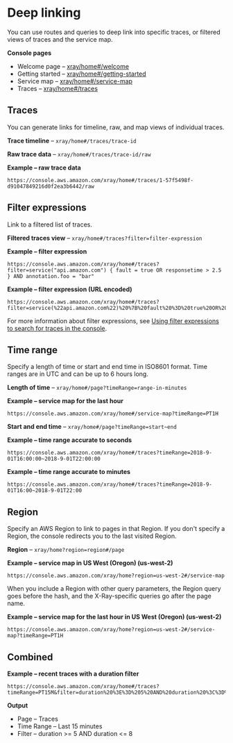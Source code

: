 # Deep linking<a name="xray-console-deeplinks"></a>

You can use routes and queries to deep link into specific traces, or filtered views of traces and the service map\.

**Console pages**
+ Welcome page – [xray/home\#/welcome](https://console.aws.amazon.com/xray/home#/welcome)
+ Getting started – [xray/home\#/getting\-started](https://console.aws.amazon.com/xray/home#/getting-started)
+ Service map – [xray/home\#/service\-map](https://console.aws.amazon.com/xray/home#/service-map)
+ Traces – [xray/home\#/traces](https://console.aws.amazon.com/xray/home#/traces)

## Traces<a name="xray-console-deeplinks-traces"></a>

You can generate links for timeline, raw, and map views of individual traces\.

**Trace timeline** – `xray/home#/traces/trace-id`

**Raw trace data** – `xray/home#/traces/trace-id/raw`

**Example – raw trace data**  

```
https://console.aws.amazon.com/xray/home#/traces/1-57f5498f-d91047849216d0f2ea3b6442/raw
```

## Filter expressions<a name="xray-console-deeplinks-filters"></a>

Link to a filtered list of traces\.

**Filtered traces view** – `xray/home#/traces?filter=filter-expression`

**Example – filter expression**  

```
https://console.aws.amazon.com/xray/home#/traces?filter=service("api.amazon.com") { fault = true OR responsetime > 2.5 } AND annotation.foo = "bar"
```

**Example – filter expression \(URL encoded\)**  

```
https://console.aws.amazon.com/xray/home#/traces?filter=service(%22api.amazon.com%22)%20%7B%20fault%20%3D%20true%20OR%20responsetime%20%3E%202.5%20%7D%20AND%20annotation.foo%20%3D%20%22bar%22
```

For more information about filter expressions, see [Using filter expressions to search for traces in the console](xray-console-filters.md)\.

## Time range<a name="xray-console-deeplinks-time"></a>

Specify a length of time or start and end time in ISO8601 format\. Time ranges are in UTC and can be up to 6 hours long\.

**Length of time** – `xray/home#/page?timeRange=range-in-minutes` 

**Example – service map for the last hour**  

```
https://console.aws.amazon.com/xray/home#/service-map?timeRange=PT1H
```

**Start and end time** – `xray/home#/page?timeRange=start~end` 

**Example – time range accurate to seconds**  

```
https://console.aws.amazon.com/xray/home#/traces?timeRange=2018-9-01T16:00:00~2018-9-01T22:00:00
```

**Example – time range accurate to minutes**  

```
https://console.aws.amazon.com/xray/home#/traces?timeRange=2018-9-01T16:00~2018-9-01T22:00
```

## Region<a name="xray-console-deeplinks-region"></a>

Specify an AWS Region to link to pages in that Region\. If you don't specify a Region, the console redirects you to the last visited Region\.

**Region** – `xray/home?region=region#/page` 

**Example – service map in US West \(Oregon\) \(us\-west\-2\)**  

```
https://console.aws.amazon.com/xray/home?region=us-west-2#/service-map
```

When you include a Region with other query parameters, the Region query goes before the hash, and the X\-Ray\-specific queries go after the page name\.

**Example – service map for the last hour in US West \(Oregon\) \(us\-west\-2\)**  

```
https://console.aws.amazon.com/xray/home?region=us-west-2#/service-map?timeRange=PT1H
```

## Combined<a name="xray-console-deeplinks-combined"></a>

**Example – recent traces with a duration filter**  

```
https://console.aws.amazon.com/xray/home#/traces?timeRange=PT15M&filter=duration%20%3E%3D%205%20AND%20duration%20%3C%3D%208
```

**Output**
+ Page – Traces
+ Time Range – Last 15 minutes
+ Filter – duration >= 5 AND duration <= 8